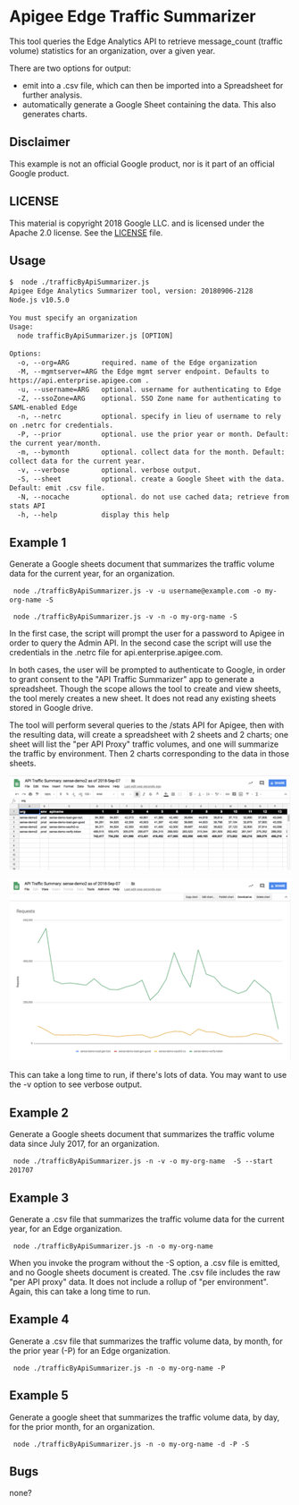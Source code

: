 # Apigee Edge Traffic Summarizer

This tool queries the Edge Analytics API to retrieve message_count (traffic volume) statistics for an organization, over a given year.

There are two options for output:

- emit into a .csv file, which can then be imported into a Spreadsheet for further analysis.
- automatically generate a Google Sheet containing the data. This also generates charts.

## Disclaimer

This example is not an official Google product, nor is it part of an official Google product.

## LICENSE

This material is copyright 2018 Google LLC.
and is licensed under the Apache 2.0 license. See the [LICENSE](LICENSE) file.

## Usage

```
$  node ./trafficByApiSummarizer.js
Apigee Edge Analytics Summarizer tool, version: 20180906-2128
Node.js v10.5.0

You must specify an organization
Usage:
  node trafficByApiSummarizer.js [OPTION]

Options:
  -o, --org=ARG        required. name of the Edge organization
  -M, --mgmtserver=ARG the Edge mgmt server endpoint. Defaults to https://api.enterprise.apigee.com .
  -u, --username=ARG   optional. username for authenticating to Edge
  -Z, --ssoZone=ARG    optional. SSO Zone name for authenticating to SAML-enabled Edge
  -n, --netrc          optional. specify in lieu of username to rely on .netrc for credentials.
  -P, --prior          optional. use the prior year or month. Default: the current year/month.
  -m, --bymonth        optional. collect data for the month. Default: collect data for the current year.
  -v, --verbose        optional. verbose output.
  -S, --sheet          optional. create a Google Sheet with the data. Default: emit .csv file.
  -N, --nocache        optional. do not use cached data; retrieve from stats API
  -h, --help           display this help
```

## Example 1

Generate a Google sheets document that summarizes the traffic volume data for the current year, for an organization.

```
 node ./trafficByApiSummarizer.js -v -u username@example.com -o my-org-name -S
```

```
 node ./trafficByApiSummarizer.js -v -n -o my-org-name -S
```

In the first case, the script will prompt the user for a password to Apigee in order to
query the Admin API.  In the second case the script will use the credentials in
the .netrc file for api.enterprise.apigee.com.

In both cases, the user will be prompted to authenticate to Google, in order to
grant consent to the "API Traffic Summarizer" app to generate a
spreadsheet. Though the scope allows the tool to create and view sheets, the
tool merely creates a new sheet. It does not read any existing sheets stored in
Google drive.

The tool will perform several queries to the /stats API for Apigee, then with
the resulting data, will create a spreadsheet with 2 sheets and 2 charts; one sheet will
list the "per API Proxy" traffic volumes, and one will summarize the traffic by
environment. Then 2 charts corresponding to the data in those sheets.


![Sheet1](images/screenshot-20180907-083518.png "per-API Proxy traffic sheet")

![Chart1](images/screenshot-20180907-083533.png "per-API Proxy traffic chart")


This can take a long time to run, if there's lots of data. You may want to use the -v option to see
verbose output.


## Example 2

Generate a Google sheets document that summarizes the traffic volume data since July 2017, for an organization.

```
 node ./trafficByApiSummarizer.js -n -v -o my-org-name  -S --start 201707
```


## Example 3

Generate a .csv file that summarizes the traffic volume data for the current year, for an Edge organization.

```
 node ./trafficByApiSummarizer.js -n -o my-org-name
```


When you invoke the program without the -S option, a .csv file is emitted, and
no Google sheets document is created. The .csv file includes the raw "per API
proxy" data. It does not include a rollup of "per environment".  Again, this
can take a long time to run.


## Example 4

Generate a .csv file that summarizes the traffic volume data, by month, for the prior year (-P) for an Edge organization.


```
 node ./trafficByApiSummarizer.js -n -o my-org-name -P
```

## Example 5

Generate a google sheet that summarizes the traffic volume data, by day, for the prior month, for an organization.

```
 node ./trafficByApiSummarizer.js -n -o my-org-name -d -P -S
```


## Bugs

none?

